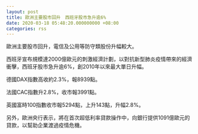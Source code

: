 ```yaml
---
layout: post
title: 歐洲主要股市回升　西班牙股市急升逾6%
date: 2020-03-18 05:48:20.000000000 +08:00
categories: rss
---
```


歐洲主要股市回升，電信及公用等防守類股份升幅較大。

西班牙宣布規模達2000億歐元的刺激經濟計劃，以對抗新型肺炎疫情帶來的經濟衝擊，西班牙股市急升逾6%，創2010年以來最大單日升幅。

德國DAX指數高收約2.3%，報8939點。

法國CAC指數升2.8%，收市報3991點。

英國富時100指數收市報5294點，上升143點，升幅2.8%。

另外，歐洲央行表示，將在首次超低利率貸款操作中，向銀行提供1091億歐元的貸款，以幫助企業渡過疫情危機。
